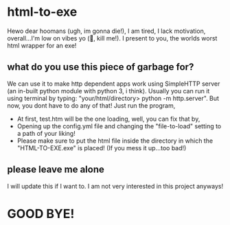 # html-to-exe
Hewo dear hoomans (ugh, im gonna die!), I am tired, I lack motivation, overall...I'm low on vibes yo (🤢, kill me!).
I present to you, the worlds worst html wrapper for an exe!
## what do you use this piece of garbage for?
We can use it to make http dependent apps work using SimpleHTTP server (an in-built python module with python 3, i think).
Usually you can run it using terminal by typing: "your/html/directory> python -m http.server". 
But now, you dont have to do any of that!
Just run the program, 
- At first, test.htm will be the one loading, well, you can fix that by,
- Opening up the config.yml file and changing the "file-to-load" setting to a path of your liking!
- Please make sure to put the html file inside the directory in which the "HTML-TO-EXE.exe" is placed! (If you mess it up...too bad!)
## please leave me alone
I will update this if I want to. I am not very interested in this project anyways!
# GOOD BYE!